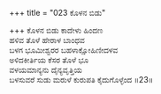 +++
title = "023 ಕೊಳನ ಬಿಡು"

+++
ಕೊಳನ ಬಿಡು ಕಾದೇಳು ಹಿಂದಣ  
ಹಳಿವ ತೊಳೆ ಹೇರಾಳ ಬಾಂಧವ  
ಬಳಗ ಭೂಮೀಶ್ವರರ ಬಹಳಾಕ್ಷೋಹಿಣೀದಳವ  
ಅಳಿದಕೀರ್ತಿಯ ಕೆಸರ ತೊಳೆ ಭೂ  
ವಳಯಮಾನ್ಯನು ದೈನ್ಯವೃತ್ತಿಯ  
ಬಳಸುವರೆ ಸುಡು ಮರುಳೆ ಕುರುಪತಿ ಕೈದುಗೊಳ್ಳೆಂದ      ॥23॥